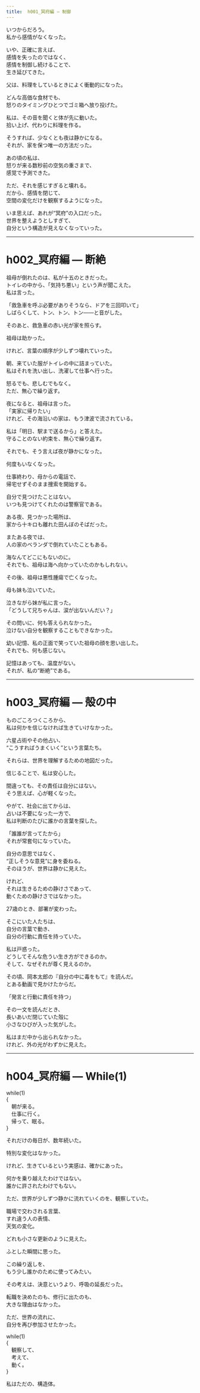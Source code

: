 ```yaml
---  
title:  h001_冥府編 ― 制御  
---  
```


いつからだろう。  
私から感情がなくなった。  

いや、正確に言えば、  
感情を失ったのではなく、  
感情を制御し続けることで、  
生き延びてきた。  

父は、料理をしているときによく衝動的になった。  

どんな高価な食材でも、  
怒りのタイミングひとつでゴミ箱へ放り投げた。  

私は、その音を聞くと体が先に動いた。  
拾い上げ、代わりに料理を作る。  

そうすれば、少なくとも夜は静かになる。  
それが、家を保つ唯一の方法だった。  

あの頃の私は、  
怒りが来る数秒前の空気の重さまで、  
感覚で予測できた。  

ただ、それを感じすぎると壊れる。  
だから、感情を閉じて、  
空間の変化だけを観察するようになった。  

いま思えば、あれが“冥府”の入口だった。  
世界を整えようとしすぎて、  
自分という構造が見えなくなっていった。  

---

# h002_冥府編 ― 断絶  

祖母が倒れたのは、私が十五のときだった。  
トイレの中から、「気持ち悪い」という声が聞こえた。  
私は言った。  

「救急車を呼ぶ必要がありそうなら、ドアを三回叩いて」  
しばらくして、トン、トン、トン――と音がした。  

そのあと、救急車の赤い光が家を照らす。  

祖母は助かった。  

けれど、言葉の順序が少しずつ壊れていった。  

朝、来ていた服がトイレの中に詰まっていた。  
私はそれを洗い出し、洗濯して仕事へ行った。  

怒るでも、悲しむでもなく。  
ただ、無心で繰り返す。  

夜になると、祖母は言った。  
「実家に帰りたい」  
けれど、その海沿いの家は、もう津波で流されている。  

私は「明日、駅まで送るから」と答えた。  
守ることのない約束を、無心で繰り返す。  

それでも、そう言えば夜が静かになった。  

何度もいなくなった。  

仕事終わり、母からの電話で、  
帰宅せずそのまま捜索を開始する。  

自分で見つけたことはない。  
いつも見つけてくれたのは警察官である。  

ある夜、見つかった場所は、  
家から十キロも離れた田んぼのそばだった。  

またある夜では、  
人の家のベランダで倒れていたこともある。  

海なんてどこにもないのに。  
それでも、祖母は海へ向かっていたのかもしれない。  

その後、祖母は悪性腫瘍で亡くなった。  

母も妹も泣いていた。  

泣きながら妹が私に言った。  
「どうして兄ちゃんは、涙が出ないんだい？」  

その問いに、何も答えられなかった。  
泣けない自分を観察することもできなかった。  

幼い記憶、私の正面で笑っていた祖母の顔を思い出した。  
それでも、何も感じない。  

記憶はあっても、温度がない。  
それが、私の“断絶”である。  

---

# h003_冥府編 ― 殻の中  

ものごころつくころから、  
私は何かを信じなければ生きていけなかった。  

六星占術やその他占い、  
“こうすればうまくいく”という言葉たち。  

それらは、世界を理解するための地図だった。  

信じることで、私は安心した。  

間違っても、その責任は自分にはない。  
そう思えば、心が軽くなった。  

やがて、社会に出てからは、  
占いは不要になった一方で、  
私は判断のたびに誰かの言葉を探した。  

「誰誰が言ってたから」  
それが常套句になっていた。  

自分の意思ではなく、  
“正しそうな意見”に身を委ねる。  
そのほうが、世界は静かに見えた。  

けれど、  
それは生きるための静けさであって、  
動くための静けさではなかった。  

27歳のとき、部署が変わった。  

そこにいた人たちは、  
自分の言葉で動き、  
自分の行動に責任を持っていた。  

私は戸惑った。  
どうしてそんな危うい生き方ができるのか。  
そして、なぜそれが尊く見えるのか。  

その頃、岡本太郎の『自分の中に毒をもて』を読んだ。  
とある動画で見かけたからだ。  

「発言と行動に責任を持つ」  

その一文を読んだとき、  
長いあいだ閉じていた殻に  
小さなひびが入った気がした。  

私はまだ中から出られなかった。  
けれど、外の光がわずかに見えた。  

---

# h004_冥府編 ― While(1)  

while(1)  
{  
　朝が来る。  
　仕事に行く。  
　帰って、眠る。  
}  


それだけの毎日が、数年続いた。  

特別な変化はなかった。  

けれど、生きているという実感は、確かにあった。  

何かを乗り越えたわけではない。  
誰かに許されたわけでもない。  

ただ、世界が少しずつ静かに流れていくのを、観察していた。  

職場で交わされる言葉、  
すれ違う人の表情、  
天気の変化。  

どれも小さな更新のように見えた。  

ふとした瞬間に思った。  

この繰り返しを、  
もう少し誰かのために使ってみたい。  

その考えは、決意というより、呼吸の延長だった。  

転職を決めたのも、修行に出たのも、  
大きな理由はなかった。  

ただ、世界の流れに、  
自分を再び参加させたかった。  

while(1)  
{  
　観察して、  
　考えて、  
　動く。  
}  


私はただの、構造体。  

